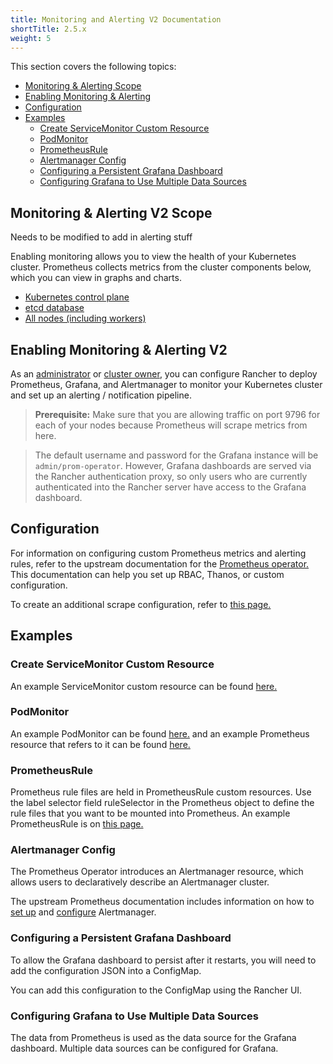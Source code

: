 ```yaml
---
title: Monitoring and Alerting V2 Documentation
shortTitle: 2.5.x
weight: 5
---
```


This section covers the following topics:

- [Monitoring & Alerting Scope](#monitoring-scope)
- [Enabling Monitoring & Alerting](#enabling-monitoring-and-alerting)
- [Configuration](#configuration)
- [Examples](#examples)
  - [Create ServiceMonitor Custom Resource](#create-servicemonitor-custom-resource)
  - [PodMonitor](#podmonitor)
  - [PrometheusRule](#prometheusrule)
  - [Alertmanager Config](#alertmanager-config)
  - [Configuring a Persistent Grafana Dashboard](#configuring-a-persistent-grafana-dashboard)
  - [Configuring Grafana to Use Multiple Data Sources](#configuring-grafana-to-use-multiple-data-sources)

## Monitoring & Alerting V2 Scope

Needs to be modified to add in alerting stuff

Enabling monitoring allows you to view the health of your Kubernetes cluster. Prometheus collects metrics from the cluster components below, which you can view in graphs and charts.

- [Kubernetes control plane]({{<baseurl>}}/rancher/v2.x/en/cluster-admin/tools/monitoring/cluster-metrics/#kubernetes-components-metrics)
- [etcd database]({{<baseurl>}}/rancher/v2.x/en/cluster-admin/tools/monitoring/cluster-metrics/#etcd-metrics)
- [All nodes (including workers)]({{<baseurl>}}/rancher/v2.x/en/cluster-admin/tools/monitoring/cluster-metrics/#cluster-metrics)

## Enabling Monitoring & Alerting V2

As an [administrator]({{<baseurl>}}/rancher/v2.x/en/admin-settings/rbac/global-permissions/) or [cluster owner]({{<baseurl>}}/rancher/v2.x/en/admin-settings/rbac/cluster-project-roles/#cluster-roles), you can configure Rancher to deploy Prometheus, Grafana, and Alertmanager to monitor your Kubernetes cluster and set up an alerting / notification pipeline.

> **Prerequisite:** Make sure that you are allowing traffic on port 9796 for each of your nodes because Prometheus will scrape metrics from here.

> The default username and password for the Grafana instance will be `admin/prom-operator`. However, Grafana dashboards are served via the Rancher authentication proxy, so only users who are currently authenticated into the Rancher server have access to the Grafana dashboard.

## Configuration

For information on configuring custom Prometheus metrics and alerting rules, refer to the upstream documentation for the [Prometheus operator.](https://github.com/prometheus-operator/prometheus-operator) This documentation can help you set up RBAC, Thanos, or custom configuration.

To create an additional scrape configuration, refer to [this page.](https://github.com/prometheus-operator/prometheus-operator/blob/master/Documentation/additional-scrape-config.md)

## Examples

### Create ServiceMonitor Custom Resource

An example ServiceMonitor custom resource can be found [here.](https://github.com/prometheus-operator/prometheus-operator/blob/master/example/prometheus-operator-crd/monitoring.coreos.com_servicemonitors.yaml) 

### PodMonitor

An example PodMonitor can be found [here.](https://github.com/prometheus-operator/prometheus-operator/blob/master/example/user-guides/getting-started/example-app-pod-monitor.yaml) and an example Prometheus resource that refers to it can be found [here.](https://github.com/prometheus-operator/prometheus-operator/blob/master/example/user-guides/getting-started/prometheus-pod-monitor.yaml)

### PrometheusRule

Prometheus rule files are held in PrometheusRule custom resources. Use the label selector field ruleSelector in the Prometheus object to define the rule files that you want to be mounted into Prometheus. An example PrometheusRule is on [this page.](https://github.com/prometheus-operator/prometheus-operator/blob/master/Documentation/user-guides/alerting.md)

### Alertmanager Config

The Prometheus Operator introduces an Alertmanager resource, which allows users to declaratively describe an Alertmanager cluster.

The upstream Prometheus documentation includes information on how to [set up](https://github.com/prometheus-operator/prometheus-operator/blob/master/Documentation/user-guides/alerting.md) and [configure](https://prometheus.io/docs/alerting/latest/configuration/) Alertmanager.

### Configuring a Persistent Grafana Dashboard

To allow the Grafana dashboard to persist after it restarts, you will need to add the configuration JSON into a ConfigMap.

You can add this configuration to the ConfigMap using the Rancher UI.

### Configuring Grafana to Use Multiple Data Sources

The data from Prometheus is used as the data source for the Grafana dashboard. Multiple data sources can be configured for Grafana.